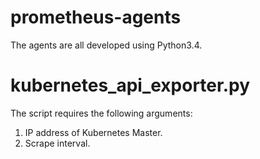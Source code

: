 # prometheus-agents

The agents are all developed using Python3.4.

# kubernetes_api_exporter.py

The script requires the following arguments:
  1) IP address of Kubernetes Master.
  2) Scrape interval.

